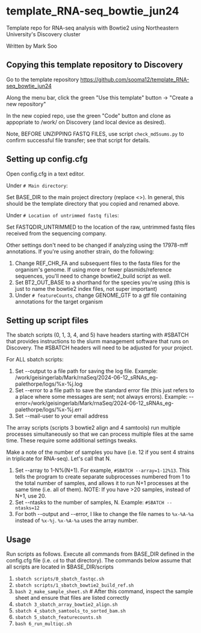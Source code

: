 # template_RNA-seq_bowtie_jun24
Template repo for RNA-seq analysis with Bowtie2 using Northeastern University's Discovery cluster

Written by Mark Soo

## Copying this template repository to Discovery

Go to the template repository https://github.com/sooma12/template_RNA-seq_bowtie_jun24

Along the menu bar, click the green "Use this template" button -> "Create a new repository"

In the new copied repo, use the green "Code" button and clone as appopriate to /work/ on Discovery (and local device as desired).

Note, BEFORE UNZIPPING FASTQ FILES, use script `check_md5sums.py` to confirm successful file transfer; see that script for details.

## Setting up config.cfg

Open config.cfg in a text editor.

Under `# Main directory`:

Set BASE_DIR to the main project directory (replace <>).  In general, this should be the template directory that you copied and renamed above.

Under `# Location of untrimmed fastq files`:

Set FASTQDIR_UNTRIMMED to the location of the raw, untrimmed fastq files received from the sequencing company.

Other settings don't need to be changed if analyzing using the 17978-mff annotations.  If you're using another strain, do the following:

1. Change REF_CHR_FA and subsequent files to the fasta files for the organism's genome.  If using more or fewer plasmids/reference sequences, you'll need to change bowtie2_build script as well. 
2. Set BT2_OUT_BASE to a shorthand for the species you're using (this is just to name the bowtie2 index files, not super important)
3. Under `# featureCounts`, change GENOME_GTF to a gtf file containing annotations for the target organism

## Setting up script files

The sbatch scripts (0, 1, 3, 4, and 5) have headers starting with #SBATCH that provides instructions to the slurm management software that runs on Discovery.
The #SBATCH headers will need to be adjusted for your project.

For ALL sbatch scripts:

1. Set --output to a file path for saving the log file.  Example: /work/geisingerlab/Mark/rnaSeq/2024-06-12_sRNAs_eg-palethorpe/logs/%x-%j.log
2. Set --error to a file path to save the standard error file (this just refers to a place where some messages are sent; not always errors).  Example: --error=/work/geisingerlab/Mark/rnaSeq/2024-06-12_sRNAs_eg-palethorpe/logs/%x-%j.err
3. Set --mail-user to your email address

The array scripts (scripts 3 bowtie2 align and 4 samtools) run multiple processes simultaneously so that we can process multiple files at the same time.  These require some additional settings tweaks.

Make a note of the number of samples you have (i.e. 12 if you sent 4 strains in triplicate for RNA-seq).  Let's call that N.

1. Set --array to 1-N%(N+1).  For example, `#SBATCH --array=1-12%13`.
This tells the program to create separate subprocesses numbered from 1 to the total number of samples, and allows it to run N+1 processes at the same time (i.e. all of them).
NOTE: If you have >20 samples, instead of N+1, use 20.
2. Set --ntasks to the number of samples, N.  Example: `#SBATCH --ntasks=12`
3. For both --output and --error, I like to change the file names to `%x-%A-%a` instead of `%x-%j`. `%x-%A-%a` uses the array number.

##  Usage
Run scripts as follows.  Execute all commands from BASE_DIR defined in the config.cfg file (i.e. `cd` to that directory).
The commands below assume that all scripts are located in $BASE_DIR/scripts

1. `sbatch scripts/0_sbatch_fastqc.sh`
2. `sbatch scripts/1_sbatch_bowtie2_build_ref.sh`
3. `bash 2_make_sample_sheet.sh`  # After this command, inspect the sample sheet and ensure that files are listed correctly
4. `sbatch 3_sbatch_array_bowtie2_align.sh`
5. `sbatch 4_sbatch_samtools_to_sorted_bam.sh`
6. `sbatch 5_sbatch_featurecounts.sh`
7. `bash 6_run_multiqc.sh`



